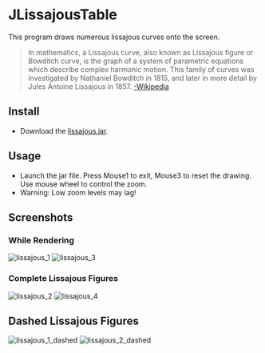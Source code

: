 # JLissajousTable

This program draws numerous lissajous curves onto the screen.

> In mathematics, a Lissajous curve, also known as Lissajous figure or Bowditch curve,
> is the graph of a system of parametric equations which describe complex harmonic motion.
> This family of curves was investigated by Nathaniel Bowditch in 1815, and later in more
> detail by Jules Antoine Lissajous in 1857. [-Wikipedia](https://en.wikipedia.org/wiki/Lissajous_curve)

## Install

- Download the [lissajous.jar](https://github.com/aeris170/JLissajousTable/raw/master/JLissajousTable.jar).

## Usage

- Launch the jar file. Press Mouse1 to exit, Mouse3 to reset the drawing. Use mouse wheel to control the zoom.
- Warning: Low zoom levels may lag!

## Screenshots
### While Rendering
![lissajous_1](https://user-images.githubusercontent.com/25724155/60771188-bfaca700-a0ec-11e9-831e-9c676f819358.png)
![lissajous_3](https://user-images.githubusercontent.com/25724155/60771192-c0453d80-a0ec-11e9-9757-10f90aa80593.png)
### Complete Lissajous Figures
![lissajous_2](https://user-images.githubusercontent.com/25724155/60771190-bfaca700-a0ec-11e9-8d6b-cac702fdcb88.png)
![lissajous_4](https://user-images.githubusercontent.com/25724155/60771193-c0453d80-a0ec-11e9-8ed6-eebf468064b3.png)
## Dashed Lissajous Figures
![lissajous_1_dashed](https://user-images.githubusercontent.com/25724155/60771189-bfaca700-a0ec-11e9-8256-40eac7d0149e.png)
![lissajous_2_dashed](https://user-images.githubusercontent.com/25724155/60771191-c0453d80-a0ec-11e9-9b89-6aadb8824db8.png)